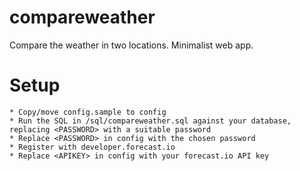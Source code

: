 compareweather
==============

Compare the weather in two locations. Minimalist web app.

Setup
=====

	* Copy/move config.sample to config
	* Run the SQL in /sql/compareweather.sql against your database, replacing <PASSWORD> with a suitable password
	* Replace <PASSWORD> in config with the chosen password
	* Register with developer.forecast.io
	* Replace <APIKEY> in config with your forecast.io API key

